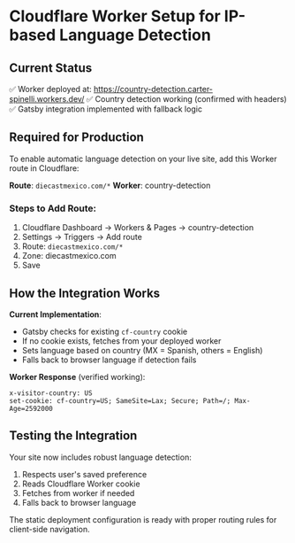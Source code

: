 # Cloudflare Worker Setup for IP-based Language Detection

## Current Status
✅ Worker deployed at: https://country-detection.carter-spinelli.workers.dev/
✅ Country detection working (confirmed with headers)
✅ Gatsby integration implemented with fallback logic

## Required for Production

To enable automatic language detection on your live site, add this Worker route in Cloudflare:

**Route**: `diecastmexico.com/*`
**Worker**: country-detection

### Steps to Add Route:
1. Cloudflare Dashboard → Workers & Pages → country-detection
2. Settings → Triggers → Add route
3. Route: `diecastmexico.com/*`
4. Zone: diecastmexico.com
5. Save

## How the Integration Works

**Current Implementation**:
- Gatsby checks for existing `cf-country` cookie
- If no cookie exists, fetches from your deployed worker
- Sets language based on country (MX = Spanish, others = English)
- Falls back to browser language if detection fails

**Worker Response** (verified working):
```
x-visitor-country: US
set-cookie: cf-country=US; SameSite=Lax; Secure; Path=/; Max-Age=2592000
```

## Testing the Integration

Your site now includes robust language detection:
1. Respects user's saved preference
2. Reads Cloudflare Worker cookie
3. Fetches from worker if needed
4. Falls back to browser language

The static deployment configuration is ready with proper routing rules for client-side navigation.